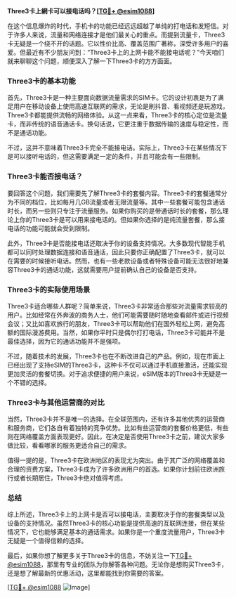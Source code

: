 **Three3卡上網卡可以接电话吗？[[TG💪+ @esim1088](https://t.me/s/esim1088)]**

在这个信息爆炸的时代，手机卡的功能已经远远超越了单纯的打电话和发短信。对于许多人来说，流量和网络连接才是他们最关心的重点。而提到流量卡，Three3卡无疑是一个绕不开的话题。它以性价比高、覆盖范围广著称，深受许多用户的喜爱。但最近有不少朋友问到：“Three3卡上的上网卡能不能接电话呢？”今天咱们就来聊聊这个问题，顺便深入了解一下Three3卡的方方面面。

### Three3卡的基本功能

首先，Three3卡是一种主要面向数据流量需求的SIM卡。它的设计初衷是为了满足用户在移动设备上使用高速互联网的需求，无论是刷抖音、看视频还是玩游戏，Three3卡都能提供流畅的网络体验。从这一点来看，Three3卡的核心定位是流量卡，而非传统的语音通话卡。换句话说，它更注重于数据传输的速度与稳定性，而不是通话功能。

不过，这并不意味着Three3卡完全不能接电话。实际上，Three3卡在某些情况下是可以接听电话的，但这需要满足一定的条件，并且可能会有一些限制。

### Three3卡能否接电话？

要回答这个问题，我们需要先了解Three3卡的套餐内容。Three3卡的套餐通常分为不同的档位，比如每月几GB流量或者无限流量等。其中一些套餐可能包含通话时长，而另一些则只专注于流量服务。如果你购买的是带通话时长的套餐，那么理论上你的Three3卡是可以用来接电话的。但如果你选择的是纯流量套餐，那么接电话的功能可能就会受到限制。

此外，Three3卡是否能接电话还取决于你的设备支持情况。大多数现代智能手机都可以同时处理数据连接和语音通话，因此只要你正确配置了Three3卡，就可以在需要的时候接听电话。然而，也有一些老款设备或者特殊设备可能无法很好地兼容Three3卡的通话功能，这就需要用户提前确认自己的设备是否支持。

### Three3卡的实际使用场景

Three3卡适合哪些人群呢？简单来说，Three3卡非常适合那些对流量需求较高的用户。比如经常在外奔波的商务人士，他们可能需要随时随地查看邮件或进行视频会议；又比如喜欢旅行的朋友，Three3卡可以帮助他们在国外轻松上网，避免高额的国际漫游费用。当然，如果你平时只是偶尔打打电话，Three3卡可能并不是最佳选择，因为它的通话功能并不是强项。

不过，随着技术的发展，Three3卡也在不断改进自己的产品。例如，现在市面上已经出现了支持eSIM的Three3卡，这种卡不仅可以通过手机直接激活，还能实现更加灵活的套餐切换。对于追求便捷的用户来说，eSIM版本的Three3卡无疑是一个不错的选择。

### Three3卡与其他运营商的对比

当然，Three3卡并不是唯一的选择。在全球范围内，还有许多其他优秀的运营商和服务商，它们各自有着独特的竞争优势。比如有些运营商的套餐价格更低，有些则在网络覆盖方面表现更好。因此，在决定是否使用Three3卡之前，建议大家多做比较，看看哪家的服务更适合自己的需求。

值得一提的是，Three3卡在欧洲地区的表现尤为突出。由于其广泛的网络覆盖和合理的资费方案，Three3卡成为了许多欧洲用户的首选。如果你计划前往欧洲旅行或者长期居住，Three3卡绝对值得考虑。

### 总结

综上所述，Three3卡上的上网卡是否可以接电话，主要取决于你的套餐类型以及设备的支持情况。虽然Three3卡的核心功能是提供高速的互联网连接，但在某些情况下，它也能够满足基本的通话需求。如果你是一个重度流量用户，Three3卡无疑是一个值得信赖的选择。

最后，如果你想了解更多关于Three3卡的信息，不妨关注一下[TG💪+ @esim1088](https://t.me/s/esim1088)，那里有专业的团队为你解答各种问题。无论你是想购买Three3卡，还是想了解最新的优惠活动，这里都能找到你需要的答案。

[[TG💪+ @esim1088](https://t.me/s/esim1088) ![Image](https://i.postimg.cc/4NQfJmqS/Snipaste-2025-05-13-00-14-12.png)]